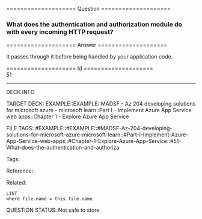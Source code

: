 ==================== Question ====================  

### What does the authentication and authorization module do with every incoming HTTP request?  

==================== Answer ====================  

It passes through it before being handled by your application code.

==================== Id ====================  
51

---

DECK INFO

TARGET DECK: EXAMPLE::EXAMPLE::MADSF - Az 204 developing solutions for microsoft azure - microsoft learn::Part I - Implement Azure App Service web apps::Chapter 1 - Explore Azure App Service

FILE TAGS: #EXAMPLE::#EXAMPLE::#MADSF-Az-204-developing-solutions-for-microsoft-azure-microsoft-learn::#Part-I-Implement-Azure-App-Service-web-apps::#Chapter-1-Explore-Azure-App-Service::#51-What-does-the-authentication-and-authoriza

Tags:

Reference:

Related:

```dataview
LIST
where file.name = this.file.name
```

QUESTION STATUS: Not safe to store
